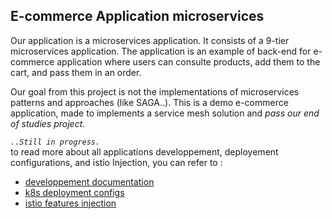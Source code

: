 ## E-commerce Application microservices
Our application is a microservices application. It consists of a 9-tier microservices application. The application is an example of back-end for e-commerce application where users can consulte products, add them to the cart, and pass them in an order.

Our goal from this project is not the implementations of microservices patterns and approaches (like SAGA..). This is a demo e-commerce application, made to implements a service mesh solution and *pass our end of studies project*.

*```..Still in progress.```* 
<br> to read more about all applications developpement, deployement configurations, and istio Injection, you can refer to :

 + [developpement documentation](https://gitlab.rabat.sqli.com/PFE/nespresso/service-mesh-benshmark/blob/Ecommerce-Microservice/Ecommerce-Microservice/src/README.md)
 + [k8s deployment configs](https://gitlab.rabat.sqli.com/PFE/nespresso/service-mesh-benshmark/blob/Ecommerce-Microservice/Ecommerce-Microservice/k8s-manifests/README.md)
 + [istio features injection](https://gitlab.rabat.sqli.com/PFE/nespresso/service-mesh-benshmark/blob/Ecommerce-Microservice/Ecommerce-Microservice/istio-manifests/README.md)